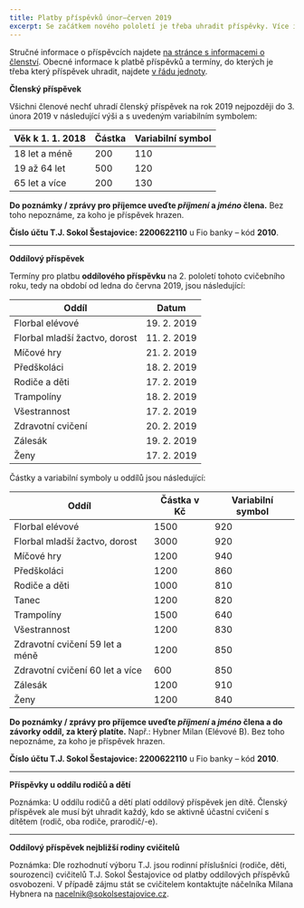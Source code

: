 ```yaml
---
title: Platby příspěvků únor–červen 2019 
excerpt: Se začátkem nového pololetí je třeba uhradit příspěvky. Více informací uvnitř článku.
---
```


Stručné informace o příspěvcích najdete [na stránce s informacemi o členství](http://www.sokolsestajovice.cz/clenstvi/#pspvky). Obecné informace k platbě příspěvků a termíny, do kterých je třeba který příspěvek uhradit, najdete [v řádu jednoty](http://www.sokolsestajovice.cz/rad/#placen-pspvk).

**Členský příspěvek**

Všichni členové nechť uhradí členský příspěvek na rok 2019 nejpozději do 3. února 2019 v následující výši a s uvedeným variabilním symbolem:

| Věk k 1. 1. 2018 | Částka | Variabilní symbol |
|------------------|--------|-------------------|
| 18 let a méně    |    200 |               110 |
| 19 až 64 let     |    500 |               120 |
| 65 let a více    |    200 |               130 |


**Do poznámky / zprávy pro příjemce uveďte _příjmení_ a _jméno_ člena.** Bez toho nepoznáme, za koho je příspěvek hrazen.

**Číslo účtu T.J. Sokol Šestajovice: 2200622110** u Fio banky – kód **2010**.

---

**Oddílový příspěvek**

Termíny pro platbu **oddílového příspěvku** na 2. pololetí tohoto cvičebního roku, tedy na období od ledna do června 2019, jsou následující:


|             Oddíl             |    Datum    |
|-------------------------------|-------------|
| Florbal elévové               | 19. 2. 2019 |
| Florbal mladší žactvo, dorost | 11. 2. 2019 |
| Míčové hry                    | 21. 2. 2019 |
| Předškoláci                   | 18. 2. 2019 |
| Rodiče a děti                 | 17. 2. 2019 |
| Trampolíny                    | 18. 2. 2019 |
| Všestrannost                  | 17. 2. 2019 |
| Zdravotní cvičení             | 20. 2. 2019 |
| Zálesák                       | 19. 2. 2019 |
| Ženy                          | 17. 2. 2019 |

Částky a variabilní symboly u oddílů jsou následující:

|              Oddíl              | Částka v Kč | Variabilní symbol |
|---------------------------------|-------------|-------------------|
| Florbal elévové                 |        1500 |               920 |
| Florbal mladší žactvo, dorost   |        3000 |               920 |
| Míčové hry                      |        1200 |               940 |
| Předškoláci                     |        1200 |               860 |
| Rodiče a děti                   |        1000 |               810 |
| Tanec                           |        1200 |               820 |
| Trampolíny                      |        1500 |               640 |
| Všestrannost                    |        1200 |               830 |
| Zdravotní cvičení 59 let a méně |        1200 |               850 |
| Zdravotní cvičení 60 let a více |         600 |               850 |
| Zálesák                         |        1200 |               910 |
| Ženy                            |        1200 |               840 |


**Do poznámky / zprávy pro příjemce uveďte _příjmení_ a _jméno_ člena a do závorky oddíl, za který platíte.** Např.: Hybner Milan (Elévové B). Bez toho nepoznáme, za koho je příspěvek hrazen.

**Číslo účtu T.J. Sokol Šestajovice: 2200622110** u Fio banky – kód **2010**.

---

**Příspěvky u oddílu rodičů a dětí**

Poznámka: U oddílu rodičů a dětí platí oddílový příspěvek jen dítě. Členský příspěvek ale musí být uhradit každý, kdo se aktivně účastní cvičení s dítětem (rodič, oba rodiče, prarodič/-e).

---

**Oddílový příspěvek nejbližší rodiny cvičitelů**

Poznámka: Dle rozhodnutí výboru T.J. jsou rodinní příslušníci (rodiče, děti, sourozenci) cvičitelů T.J. Sokol Šestajovice od platby oddílových příspěvků osvobozeni. V případě zájmu stát se cvičitelem kontaktujte náčelníka Milana Hybnera na nacelnik@sokolsestajovice.cz.

<!--

---

**Přihlášení do oddílu v průběhu cvičebního roku**

Poznámka: Pokud jste se přihlásili do oddílu 19. listopadu 2018 nebo později, platíte oddílový příspěvek ve výši 50 % z uvedené částky. Pokud jste se přihlásili do oddílu v roce 2019, oddílový příspěvek na 1. pololetí cvičebního roku 2018/2019 již neplatíte.

-->
